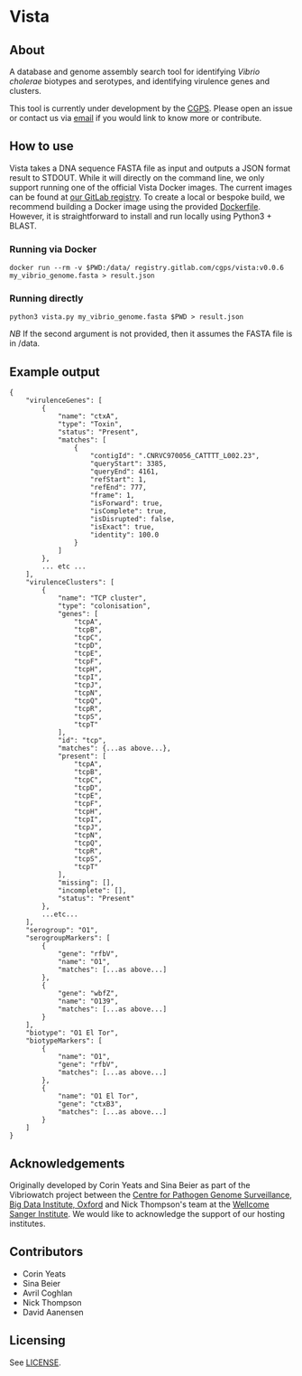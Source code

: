 # Vista
## About
A database and genome assembly search tool for identifying _Vibrio cholerae_ biotypes and serotypes, and identifying virulence genes and clusters.

This tool is currently under development by the [CGPS](https://www.pathogensurveillance.net/). Please open an issue or contact us via [email](mailto:pathogenwatch@cgps.group) if you would link to know more or contribute.

## How to use
Vista takes a DNA sequence FASTA file as input and outputs a JSON format result to STDOUT. 
While it will directly on the command line, we only support running one of the official Vista Docker images. 
The current images can be found at [our GitLab registry](https://gitlab.com/cgps/vista/container_registry/893140). 
To create a local or bespoke build, we recommend building a Docker image using the provided [Dockerfile](/Dockerfile).
However, it is straightforward to install and run locally using Python3 + BLAST.

### Running via Docker
```
docker run --rm -v $PWD:/data/ registry.gitlab.com/cgps/vista:v0.0.6 my_vibrio_genome.fasta > result.json
```

### Running directly
```
python3 vista.py my_vibrio_genome.fasta $PWD > result.json
```

*NB* If the second argument is not provided, then it assumes the FASTA file is in /data.

## Example output
```
{
    "virulenceGenes": [
        {
            "name": "ctxA",
            "type": "Toxin",
            "status": "Present",
            "matches": [
                {
                    "contigId": ".CNRVC970056_CATTTT_L002.23",
                    "queryStart": 3385,
                    "queryEnd": 4161,
                    "refStart": 1,
                    "refEnd": 777,
                    "frame": 1,
                    "isForward": true,
                    "isComplete": true,
                    "isDisrupted": false,
                    "isExact": true,
                    "identity": 100.0
                }
            ]
        },
        ... etc ...
    ],
    "virulenceClusters": [
        {
            "name": "TCP cluster",
            "type": "colonisation",
            "genes": [
                "tcpA",
                "tcpB",
                "tcpC",
                "tcpD",
                "tcpE",
                "tcpF",
                "tcpH",
                "tcpI",
                "tcpJ",
                "tcpN",
                "tcpQ",
                "tcpR",
                "tcpS",
                "tcpT"
            ],
            "id": "tcp",
            "matches": {...as above...},
            "present": [
                "tcpA",
                "tcpB",
                "tcpC",
                "tcpD",
                "tcpE",
                "tcpF",
                "tcpH",
                "tcpI",
                "tcpJ",
                "tcpN",
                "tcpQ",
                "tcpR",
                "tcpS",
                "tcpT"
            ],
            "missing": [],
            "incomplete": [],
            "status": "Present"
        },
        ...etc...
    ],
    "serogroup": "O1",
    "serogroupMarkers": [
        {
            "gene": "rfbV",
            "name": "O1",
            "matches": [...as above...]
        },
        {
            "gene": "wbfZ",
            "name": "O139",
            "matches": [...as above...]
        }
    ],
    "biotype": "O1 El Tor",
    "biotypeMarkers": [
        {
            "name": "O1",
            "gene": "rfbV",
            "matches": [...as above...]
        },
        {
            "name": "O1 El Tor",
            "gene": "ctxB3",
            "matches": [...as above...]
        }
    ]
}
```

## Acknowledgements
Originally developed by Corin Yeats and Sina Beier as part of the Vibriowatch project between the [Centre for Pathogen Genome Surveillance](https://pathogensurveillance.net/), [Big Data Institute, Oxford](https://www.bdi.ox.ac.uk/) and Nick Thompson's team at the [Wellcome Sanger Institute](https://www.sanger.ac.uk/). We would like to acknowledge the support of our hosting institutes.

## Contributors
 - Corin Yeats
 - Sina Beier
 - Avril Coghlan
 - Nick Thompson
 - David Aanensen

## Licensing
See [LICENSE](LICENSE).
